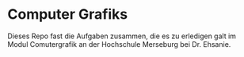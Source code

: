 # Computer Grafiks
Dieses Repo fast die Aufgaben zusammen, die es zu erledigen galt im Modul Comutergrafik an der Hochschule Merseburg bei Dr. Ehsanie.
